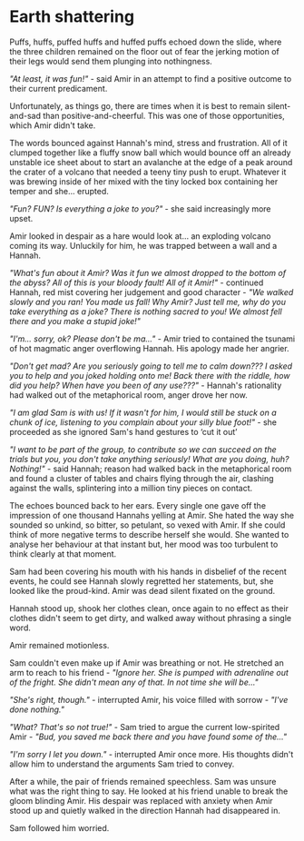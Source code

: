 # Earth shattering

Puffs, huffs, puffed huffs and huffed puffs echoed down the slide, where the three children remained on the floor out of fear the jerking motion of their legs would send them plunging into nothingness.

*"At least, it was fun!"* - said Amir in an attempt to find a positive outcome to their current predicament.

Unfortunately, as things go, there are times when it is best to remain silent-and-sad than positive-and-cheerful. This was one of those opportunities, which Amir didn't take.

The words bounced against Hannah's mind, stress and frustration. All of it clumped together like a fluffy snow ball which would bounce off an already unstable ice sheet about to start an avalanche at the edge of a peak around the crater of a volcano that needed a teeny tiny push to erupt. Whatever it was brewing inside of her mixed with the tiny locked box containing her temper and she... erupted.

*"Fun? FUN? Is everything a joke to you?"* - she said increasingly more upset.

Amir looked in despair as a hare would look at... an exploding volcano coming its way. Unluckily for him, he was trapped between a wall and a Hannah.

*"What's fun about it Amir? Was it fun we almost dropped to the bottom of the abyss? All of this is your bloody fault! All of it Amir!"* - continued Hannah, red mist covering her judgement and good character - *"We walked slowly and you ran! You made us fall! Why Amir? Just tell me, why do you take everything as a joke? There is nothing sacred to you! We almost fell there and you make a stupid joke!"*

*"I'm... sorry, ok? Please don't be ma..."* - Amir tried to contained the tsunami of hot magmatic anger overflowing Hannah. His apology made her angrier.

*"Don't get mad? Are you seriously going to tell me to calm down??? I asked you to help and you joked holding onto me! Back there with the riddle, how did you help? When have you been of any use???"* - Hannah's rationality had walked out of the metaphorical room, anger drove her now.

*"I am glad Sam is with us! If it wasn't for him, I would still be stuck on a chunk of ice, listening to you complain about your silly blue foot!"* - she proceeded as she ignored Sam's hand gestures to ‘cut it out’

*"I want to be part of the group, to contribute so we can succeed on the trials but you, you don't take anything seriously! What are you doing, huh? Nothing!"* - said Hannah; reason had walked back in the metaphorical room and found a cluster of tables and chairs flying through the air, clashing against the walls, splintering into a million tiny pieces on contact. 

The echoes bounced back to her ears. Every single one gave off the impression of one thousand Hannahs yelling at Amir. She hated the way she sounded so unkind, so bitter, so petulant, so vexed with Amir. If she could think of more negative terms to describe herself she would. She wanted to analyse her behaviour at that instant but, her mood was too turbulent to think clearly at that moment.

Sam had been covering his mouth with his hands in disbelief of the recent events, he could see Hannah slowly regretted her statements, but, she looked like the proud-kind. Amir was dead silent fixated on the ground.

Hannah stood up, shook her clothes clean, once again to no effect as their clothes didn't seem to get dirty, and walked away without phrasing a single word.

Amir remained motionless.

Sam couldn't even make up if Amir was breathing or not. He stretched an arm to reach to his friend - *"Ignore her. She is pumped with adrenaline out of the fright. She didn't mean any of that. In not time she will be..."*

*"She's right, though."* - interrupted Amir, his voice filled with sorrow - *"I've done nothing."*

*"What? That's so not true!"* - Sam tried to argue the current low-spirited Amir - *"Bud, you saved me back there and you have found some of the..."*

*"I'm sorry I let you down."* - interrupted Amir once more. His thoughts didn't allow him to understand the arguments Sam tried to convey.

After a while, the pair of friends remained speechless. Sam was unsure what was the right thing to say. He looked at his friend unable to break the gloom blinding Amir. His despair was replaced with anxiety when Amir stood up and quietly walked in the direction Hannah had disappeared in.

Sam followed him worried.

